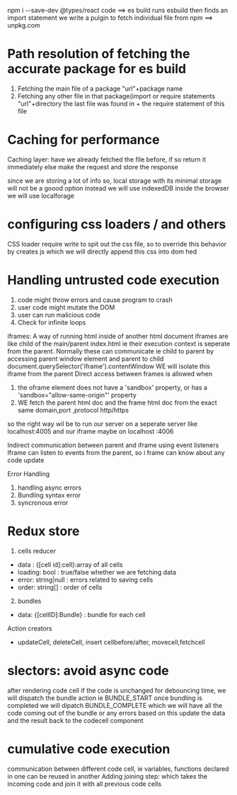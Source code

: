 npm i --save-dev @types/react
code ==> es build runs
esbuild then finds an import statement
we write a pulgin to fetch individual file from npm ==> unpkg.com

# Path resolution of fetching the accurate package for es build

1. Fetching the main file of a package
   "url"+package name
2. Fetching any other file in that package(import or require statements
   "url"+directory the last file was found in + the require statement of this file

# Caching for performance

Caching layer: have we already fetched the file before, if so return it immediately else make the request and store the response

since we are storing a lot of info so, local storage with its minimal storage will not be a goood option
instead we will use indexedDB inside the browser
we will use localforage

# configuring css loaders / and others

CSS loader require write to spit out the css file, so to override this behavior by creates js which we will directly append this css into dom hed

# Handling untrusted code execution

1.  code might throw errors and cause program to crash
2.  user code might mutate the DOM
3.  user can run malicious code
4.  Check for infinite loops

iframes: A way of running html inside of another html document
iframes are like child of the main/parent index.html ie their execution context is seperate from the parent. Normally these can communicate
ie child to parent by accessing parent window element and parent to child document.querySelector('iframe').contentWindow
WE will isolate this iframe from the parent
Direct access between frames is allowed when

1. the oframe element does not have a 'sandbox' property, or has a 'sandbox="allow-same-origin"' property
2. WE fetch the parent html doc and the frame html doc from the exact same domain,port ,protocol http/https

so the right way wil be to run our server on a seperate server like localhost:4005 and our iframe maybe on localhost :4006

Indirect communication between parent and iframe using event listeners
Iframe can listen to events from the parent, so i frame can know about any code update

Error Handling

1. handling async errors
2. Bundling syntax error
3. syncronous error

# Redux store

1. cells reducer

- data : {[cell id]:cell}:array of all cells
- loading: bool : true/false whether we are fetching data
- error: string|null : errors related to saving cells
- order: string[] : order of cells

2. bundles

- data: {[cellID]:Bundle} : bundle for each cell

Action creators

- updateCell, deleteCell, insert cellbefore/after, movecell,fetchcell

# slectors: avoid async code

after rendering code cell
if the code is unchanged for debouncing time, we will dispatch the bundle action ie BUNDLE_START
once bundling is completed we will dipatch BUNDLE_COMPLETE which we will have all the code coming out of the bundle
or any errors
based on this update the data and the result back to the codecell component

# cumulative code execution

communication between different code cell, ie variables, functions declared in one can be reused in another
Adding joining step: which takes the incoming code and join it with all previous code cells
